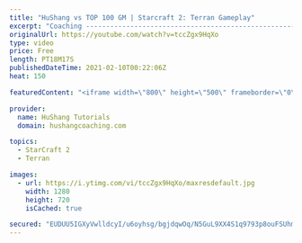 ```yaml
---
title: "HuShang vs TOP 100 GM | Starcraft 2: Terran Gameplay"
excerpt: "Coaching -------------------------------------------------------------------------- Website: https://www.hushangcoaching.com  Interested in Starcraft lessons? Check out my website! I would love to help you improve and reach your goals. I've been coaching for several years and I have 5+ GM students and"
originalUrl: https://youtube.com/watch?v=tccZgx9HqXo
type: video
price: Free
length: PT18M17S
publishedDateTime: 2021-02-10T00:22:06Z
heat: 150

featuredContent: "<iframe width=\"800\" height=\"500\" frameborder=\"0\" src=\"https://www.youtube.com/embed/tccZgx9HqXo\" allow=\"accelerometer; autoplay; encrypted-media; gyroscope; picture-in-picture\" allowfullscreen></iframe>"

provider:
  name: HuShang Tutorials
  domain: hushangcoaching.com

topics:
  - StarCraft 2
  - Terran

images:
  - url: https://i.ytimg.com/vi/tccZgx9HqXo/maxresdefault.jpg
    width: 1280
    height: 720
    isCached: true

secured: "EUDUU5IGXyVwlldcyI/u6oyhsg/bgjdqwOq/N5GuL9XX4S1q9793p8ouFSUhmI987aOU6JWW/mBGhY2q9kzgsGkif0v4uVCnC+AeoW9dCK/gQHwZ/PRKOG2QrEpFAQ5RVpceDtjqWLqijHibKd1MZhoQfwhU+J2OnZ2SS5GzeU2UrukDfKW0zKnHdR+neKvbDKu686MVNZ13Di7JtMk6e3wyLISsvGp6IfYSwwMmzbBMNABzig/crx244HcqBwkYMhLtO0R/LS0k7+P3/13KT4jBeWCWdEJjMVJevRbA1W641aOt+V1lT5Khyc+ml/DwbVcvli9tai6l6znt8GRXHUXGYQY07H/v9UtINnT+D6Dqiap4Tz9OJDMIdmi41MROKorR7GsORyTY7F45nwmhfw==;Fyp1L3GT/sIuOwu+Fq6RdQ=="
---
```


